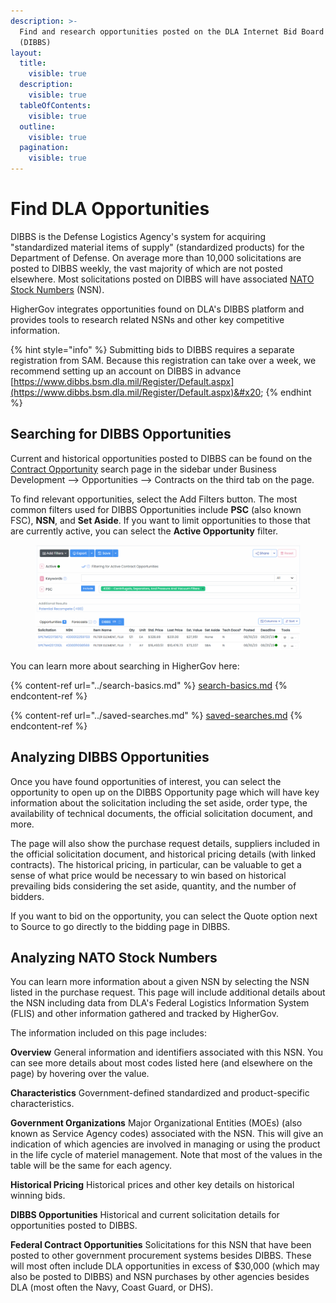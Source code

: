 ```yaml
---
description: >-
  Find and research opportunities posted on the DLA Internet Bid Board System
  (DIBBS)
layout:
  title:
    visible: true
  description:
    visible: true
  tableOfContents:
    visible: true
  outline:
    visible: true
  pagination:
    visible: true
---
```


# Find DLA Opportunities

DIBBS is the Defense Logistics Agency's system for acquiring "standardized material items of supply" (standardized products) for the Department of Defense.  On average more than 10,000 solicitations are posted to DIBBS weekly, the vast majority of which are not posted elsewhere.  Most solicitations posted on DIBBS will have associated [NATO Stock Numbers](https://www.highergov.com/nsn/) (NSN). &#x20;

HigherGov integrates opportunities found on DLA's DIBBS platform and provides tools to research related NSNs and other key competitive information.

{% hint style="info" %}
Submitting bids to DIBBS requires a separate registration from SAM.  Because this registration can take over a week, we recommend setting up an account on DIBBS in advance [https://www.dibbs.bsm.dla.mil/Register/Default.aspx](https://www.dibbs.bsm.dla.mil/Register/Default.aspx)&#x20;
{% endhint %}

## Searching for DIBBS Opportunities

Current and historical opportunities posted to DIBBS can be found on the [Contract Opportunity](https://www.highergov.com/contract-opportunity/) search page in the sidebar under Business Development --> Opportunities --> Contracts on the third tab on the page. &#x20;

To find relevant opportunities, select the Add Filters button.  The most common filters used for DIBBS Opportunities include **PSC** (also known FSC), **NSN**, and **Set Aside**.  If you want to limit opportunities to those that are currently active, you can select the **Active Opportunity** filter. &#x20;

<figure><img src="../.gitbook/assets/image (1).png" alt=""><figcaption></figcaption></figure>

You can learn more about searching in HigherGov here:

{% content-ref url="../search-basics.md" %}
[search-basics.md](../search-basics.md)
{% endcontent-ref %}

{% content-ref url="../saved-searches.md" %}
[saved-searches.md](../saved-searches.md)
{% endcontent-ref %}

## Analyzing DIBBS Opportunities

Once you have found opportunities of interest, you can select the opportunity to open up on the DIBBS Opportunity page which will have key information about the solicitation including the set aside, order type, the availability of technical documents, the official solicitation document, and more.

The page will also show the purchase request details, suppliers included in the official solicitation document, and historical pricing details (with linked contracts).  The historical pricing, in particular, can be valuable to get a sense of what price would be necessary to win based on historical prevailing bids considering the set aside, quantity, and the number of bidders. &#x20;

If you want to bid on the opportunity, you can select the Quote option next to Source to go directly to the bidding page in DIBBS. &#x20;

## Analyzing NATO Stock Numbers

You can learn more information about a given NSN by selecting the NSN listed in the purchase request.  This page will include additional details about the NSN including data from DLA's Federal Logistics Information System (FLIS) and other information gathered and tracked by HigherGov.&#x20;

The information included on this page includes:

**Overview**  General information and identifiers associated with this NSN.  You can see more details about most codes listed here (and elsewhere on the page) by hovering over the value.

**Characteristics** Government-defined standardized and product-specific characteristics.

**Government Organizations** Major Organizational Entities (MOEs) (also known as Service Agency codes) associated with the NSN.  This will give an indication of which agencies are involved in managing or using the product in the life cycle of materiel management.  Note that most of the values in the table will be the same for each agency.

**Historical Pricing** Historical prices and other key details on historical winning bids.

**DIBBS Opportunities** Historical and current solicitation details for opportunities posted to DIBBS.

**Federal Contract Opportunities**  Solicitations for this NSN that have been posted to other government procurement systems besides DIBBS.  These will most often include DLA opportunities in excess of $30,000 (which may also be posted to DIBBS) and NSN purchases by other agencies besides DLA (most often the Navy, Coast Guard, or DHS).
